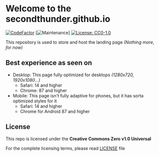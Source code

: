 # Welcome to the secondthunder.github.io
[![CodeFactor](https://www.codefactor.io/repository/github/secondthunder/secondthunder.github.io/badge)](https://www.codefactor.io/repository/github/secondthunder/secondthunder.github.io) [![Maintenance](https://img.shields.io/badge/maintained%3F-no!-red.svg?style=flat)] [![License: CC0-1.0](https://img.shields.io/badge/License-CC0%201.0-lightgrey.svg)](https://github.com/SecondThundeR/secondthunder.github.io/blob/master/LICENSE)

This repository is used to store and host the landing page *(Nothing more, for now)*

## Best experience as seen on

- Desktop: This page fully optimized for desktops *(1280x720, 1920x1080...)*
  - Safari: 14 and higher
  - Chrome: 87 and higher
- Mobile: This page isn't fully adaptive for phones, but it has sorta optimized styles for it
  - Safari: 14 and higher
  - Chrome for Android 87 and higher

## License

This repo is licensed under the **Creative Commons Zero v1.0 Universal**

For the complete licensing terms, please read [LICENSE](https://github.com/SecondThundeR/secondthunder.github.io/blob/master/LICENSE) file
